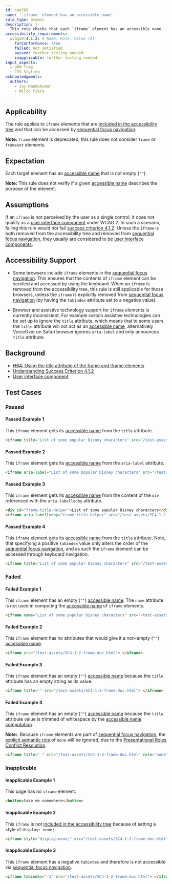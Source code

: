 ```yaml
---
id: cae760
name: '`iframe` element has an accessible name'
rule_type: atomic
description: |
  This rule checks that each `iframe` element has an accessible name.
accessibility_requirements:
  wcag20:4.1.2: # Name, Role, Value (A)
    forConformance: true
    failed: not satisfied
    passed: further testing needed
    inapplicable: further testing needed
input_aspects:
  - DOM Tree
  - CSS Styling
acknowledgments:
  authors:
    - Jey Nandakumar
    - Wilco Fiers
---
```


## Applicability

The rule applies to `iframe` elements that are [included in the accessibility tree][] and that can be accessed by [sequential focus navigation][].

**Note:** `frame` element is deprecated, this rule does not consider `frame` or `frameset` elements.

## Expectation

Each target element has an [accessible name][] that is not empty (`""`).

**Note:** This rule does not verify if a given [accessible name][] describes the purpose of the element.

## Assumptions

If an `iframe` is not perceived by the user as a single control, it does not qualify as a [user interface component][] under WCAG 2. In such a scenario, failing this rule would not fail [success criterion 4.1.2](https://www.w3.org/TR/WCAG21/#name-role-value). Unless the `iframe` is both removed from the accessibility tree and removed from [sequential focus navigation][], they usually are considered to be [user interface components][user interface component].

## Accessibility Support

- Some browsers include `iframe` elements in the [sequential focus navigation][]. This ensures that the contents of `iframe` element can be scrolled and accessed by using the keyboard. When an `iframe` is removed from the accessibility tree, this rule is still applicable for those browsers, unless the `iframe` is explicitly removed from [sequential focus navigation][] (by having the `tabindex` attribute set to a negative value).

- Browser and assistive technology support for `iframe` elements is currently inconsistent. For example certain assistive technologies can be set up to ignore the `title` attribute, which means that to some users the `title` attribute will not act as an [accessible name][], alternatively VoiceOver on Safari browser ignores `aria-label` and only announces `title` attribute.

## Background

- [H64: Using the title attribute of the frame and iframe elements](https://www.w3.org/WAI/WCAG21/Techniques/html/H64)
- [Understanding Success Criterion 4.1.2](https://www.w3.org/WAI/WCAG21/Understanding/name-role-value.html)
- [User interface component][]

## Test Cases

### Passed

#### Passed Example 1

This `iframe` element gets its [accessible name][] from the `title` attribute.

```html
<iframe title="List of some popular Disney characters" src="/test-assets/SC4-1-2-frame-doc.html"> </iframe>
```

#### Passed Example 2

This `iframe` element gets its [accessible name][] from the `aria-label` attribute.

```html
<iframe aria-label="List of some popular Disney characters" src="/test-assets/SC4-1-2-frame-doc.html"> </iframe>
```

#### Passed Example 3

This `iframe` element gets its [accessible name][] from the content of the `div` referenced with the `aria-labelledby` attribute.

```html
<div id="frame-title-helper">List of some popular Disney characters</div>
<iframe aria-labelledby="frame-title-helper" src="/test-assets/SC4-1-2-frame-doc.html"> </iframe>
```

#### Passed Example 4

This `iframe` element gets its [accessible name][] from the `title` attribute. Note, that specifying a positive `tabindex` value only alters the order of the [sequential focus navigation][], and as such the `iframe` element can be accessed through keyboard navigation.

```html
<iframe title="List of some popular Disney characters" src="/test-assets/SC4-1-2-frame-doc.html" tabindex="5"> </iframe>
```

### Failed

#### Failed Example 1

This `iframe` element has an empty (`""`) [accessible name][]. The `name` attribute is not used in computing the [accessible name][] of `iframe` elements.

```html
<iframe name="List of some popular Disney characters" src="/test-assets/SC4-1-2-frame-doc.html"> </iframe>
```

#### Failed Example 2

This `iframe` element has no attributes that would give it a non-empty (`""`) [accessible name][].

```html
<iframe src="/test-assets/SC4-1-2-frame-doc.html"> </iframe>
```

#### Failed Example 3

This `iframe` element has an empty (`""`) [accessible name][] because the `title` attribute has an empty string as its value.

```html
<iframe title="" src="/test-assets/SC4-1-2-frame-doc.html"> </iframe>
```

#### Failed Example 4

This `iframe` element has an empty (`""`) [accessible name][] because the `title` attribute value is trimmed of whitespace by the [accessible name computation][accessible name and description computation].

**Note:**: Because `iframe` elements are part of [sequential focus navigation][], the [explicit semantic role](#explicit-role) of `none` will be ignored, due to the [Presentational Roles Conflict Resolution](https://www.w3.org/TR/wai-aria-1.1/#presentational-roles-conflict-resolution).

```html
<iframe title=" " src="/test-assets/SC4-1-2-frame-doc.html" role="none"> </iframe>
```

### Inapplicable

#### Inapplicable Example 1

This page has no `iframe` element.

```html
<button>take me somewhere</button>
```

#### Inapplicable Example 2

This `iframe` is not [included in the accessibility tree][] because of setting a style of `display: none;`.

```html
<iframe style="display:none;" src="/test-assets/SC4-1-2-frame-doc.html"></iframe>
```

#### Inapplicable Example 3

This `iframe` element has a negative `tabindex` and therefore is not accessible via [sequential focus navigation][].

```html
<iframe tabindex="-1" src="/test-assets/SC4-1-2-frame-doc.html"> </iframe>
```

[accessible name]: #accessible-name 'Definition of accessible name'
[included in the accessibility tree]: #included-in-the-accessibility-tree 'Definition of included in the accessibility tree'
[whitespace]: #whitespace 'Definition of whitespace'
[sequential focus navigation]: https://html.spec.whatwg.org/multipage/interaction.html#sequential-focus-navigation
[user interface component]: https://www.w3.org/TR/WCAG21/#dfn-user-interface-components
[accessible name and description computation]: https://www.w3.org/TR/accname

